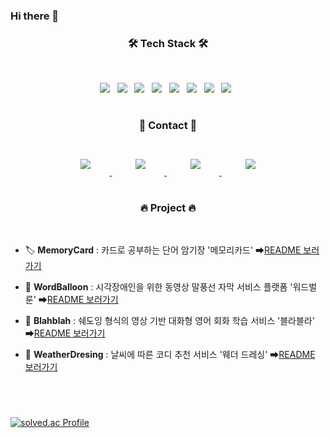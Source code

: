 ### Hi there 👋

<!--
**sok98/sok98** is a ✨ _special_ ✨ repository because its `README.md` (this file) appears on your GitHub profile.

Here are some ideas to get you started:

- 🔭 I’m currently working on ...
- 🌱 I’m currently learning ...
- 👯 I’m looking to collaborate on ...
- 🤔 I’m looking for help with ...
- 💬 Ask me about ...
- 📫 How to reach me: ...
- 😄 Pronouns: ...
- ⚡ Fun fact: ...
- 
-->




<h3 align="center"><b>🛠 Tech Stack 🛠</b></h3>
</br>
<p align="center">
<img src="https://img.shields.io/badge/Python-3766AB?style=flat-square&logo=Python&logoColor=white"/> &nbsp
<img src="https://img.shields.io/badge/Kotlin-0095D5?style=flat-square&logo=kotlin&logoColor=white"/> &nbsp
<img src="https://img.shields.io/badge/Java-007396?style=flat-square&logo=Java&logoColor=white"/> &nbsp
<img src="https://img.shields.io/badge/HTML-E34F26?style=flat-square&logo=HTML5&logoColor=white"/> &nbsp
<img src="https://img.shields.io/badge/CSS-1572B6?style=flat-square&logo=CSS3&logoColor=white"/> &nbsp
<img src="https://img.shields.io/badge/JavaScript-F7DF1E?style=flat-square&logo=JavaScript&logoColor=white"/> &nbsp
<img src="https://img.shields.io/badge/MySQL-4479A1?style=flat-square&logo=MySQL&logoColor=white"/> &nbsp   
<img src="https://img.shields.io/badge/Android-3DDC84?style=flat-square&logo=Android&logoColor=white"/> &nbsp
   
    
#
<h3 align="center"><b>💌 Contact 💌</b></h3>
</br>
<div align="center">
    <a href="https://ye333.tistory.com">
        <img 
            src="https://img.shields.io/badge/Tech%20blog-FF5722?style=for-the-badge&logo=blogger&logoColor=white&link=https://ye333.tistory.com"
            style="height: auto; margin-left: 20px; margin-right: 20px; padding: 10px;"/>
    </a> &nbsp
    <a href="https://various-bubble-1be.notion.site/c9458da116b646c1bbd8fd51daec13d4">
        <img 
            src="https://img.shields.io/badge/Notion-black?style=for-the-badge&logo=Notion&logoColor=white&link=https://ye333.tistory.com"
            style="height: auto; margin-left: 20px; margin-right: 20px; padding: 10px;"/>
    </a> &nbsp
    <a href="mailto:sok9805@gmail.com">
        <img 
            src="https://img.shields.io/badge/Gmail-D14836?style=for-the-badge&logo=gmail&logoColor=white&link=mailto:sok9805@gmail.com"
            style="height: auto; margin-left: 20px; margin-right: 20px; padding: 10px;"/>
    </a> &nbsp
    <a href="mailto:sok98@naver.com">
        <img 
            src="https://img.shields.io/badge/naver%20mail-03C75A?style=for-the-badge&logo=naver&logoColor=white&link=mailto:sok98@naver.com"
            style="height: auto; margin-left: 20px; margin-right: 20px; padding: 10px;"/>
    </a>
</div>


#   
<h3 align="center"><b>🔥 Project 🔥</b></h3>
</br>

- 🏷 **MemoryCard** : 카드로 공부하는 단어 암기장 '메모리카드'  ➡[README 보러가기](https://github.com/sok98/sok98/blob/main/MemoryCard.md)

- 🎈 **WordBalloon** : 시각장애인을 위한 동영상 말풍선 자막 서비스 플랫폼 '워드벌룬'  ➡[README 보러가기](https://github.com/sok98/sok98/blob/main/WordBalloon.md)

- 🙌 **Blahblah** : 쉐도잉 형식의 영상 기반 대화형 영어 회화 학습 서비스 '블라블라'  ➡[README 보러가기](https://github.com/sok98/sok98/blob/main/Blahblah.md)
 
- 👚 **WeatherDresing** : 날씨에 따른 코디 추천 서비스 '웨더 드레싱'  ➡[README 보러가기](https://github.com/sok98/sok98/blob/main/WeatherDressing.md)

#
</br>

[![solved.ac Profile](http://mazassumnida.wtf/api/generate_badge?boj=sok98)](https://solved.ac/profile/sok98)
